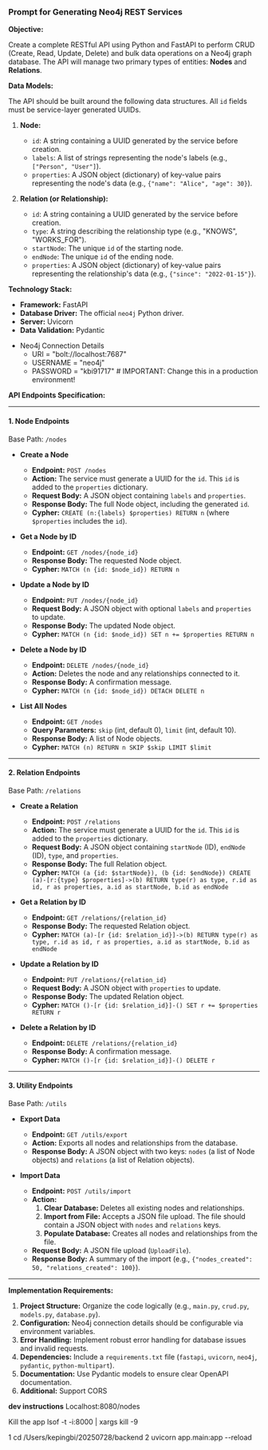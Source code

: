 ### Prompt for Generating Neo4j REST Services

**Objective:**

Create a complete RESTful API using Python and FastAPI to perform CRUD (Create, Read, Update, Delete) and bulk data operations on a Neo4j graph database. The API will manage two primary types of entities: **Nodes** and **Relations**.

**Data Models:**

The API should be built around the following data structures. All `id` fields must be service-layer generated UUIDs.

1.  **Node:**
    *   `id`: A string containing a UUID generated by the service before creation.
    *   `labels`: A list of strings representing the node's labels (e.g., `["Person", "User"]`).
    *   `properties`: A JSON object (dictionary) of key-value pairs representing the node's data (e.g., `{"name": "Alice", "age": 30}`).

2.  **Relation (or Relationship):**
    *   `id`: A string containing a UUID generated by the service before creation.
    *   `type`: A string describing the relationship type (e.g., "KNOWS", "WORKS_FOR").
    *   `startNode`: The unique `id` of the starting node.
    *   `endNode`: The unique `id` of the ending node.
    *   `properties`: A JSON object (dictionary) of key-value pairs representing the relationship's data (e.g., `{"since": "2022-01-15"}`).

**Technology Stack:**

*   **Framework:** FastAPI
*   **Database Driver:** The official `neo4j` Python driver.
*   **Server:** Uvicorn
*   **Data Validation:** Pydantic

  - Neo4j Connection Details
    - URI = "bolt://localhost:7687"
    - USERNAME = "neo4j"
    - PASSWORD = "kbi91717" # IMPORTANT: Change this in a production environment!

**API Endpoints Specification:**

---

#### 1. Node Endpoints

Base Path: `/nodes`

*   **Create a Node**
    *   **Endpoint:** `POST /nodes`
    *   **Action:** The service must generate a UUID for the `id`. This `id` is added to the `properties` dictionary.
    *   **Request Body:** A JSON object containing `labels` and `properties`.
    *   **Response Body:** The full Node object, including the generated `id`.
    *   **Cypher:** `CREATE (n:{labels} $properties) RETURN n` (where `$properties` includes the `id`).

*   **Get a Node by ID**
    *   **Endpoint:** `GET /nodes/{node_id}`
    *   **Response Body:** The requested Node object.
    *   **Cypher:** `MATCH (n {id: $node_id}) RETURN n`

*   **Update a Node by ID**
    *   **Endpoint:** `PUT /nodes/{node_id}`
    *   **Request Body:** A JSON object with optional `labels` and `properties` to update.
    *   **Response Body:** The updated Node object.
    *   **Cypher:** `MATCH (n {id: $node_id}) SET n += $properties RETURN n`

*   **Delete a Node by ID**
    *   **Endpoint:** `DELETE /nodes/{node_id}`
    *   **Action:** Deletes the node and any relationships connected to it.
    *   **Response Body:** A confirmation message.
    *   **Cypher:** `MATCH (n {id: $node_id}) DETACH DELETE n`

*   **List All Nodes**
    *   **Endpoint:** `GET /nodes`
    *   **Query Parameters:** `skip` (int, default 0), `limit` (int, default 10).
    *   **Response Body:** A list of Node objects.
    *   **Cypher:** `MATCH (n) RETURN n SKIP $skip LIMIT $limit`

---

#### 2. Relation Endpoints

Base Path: `/relations`

*   **Create a Relation**
    *   **Endpoint:** `POST /relations`
    *   **Action:** The service must generate a UUID for the `id`. This `id` is added to the `properties` dictionary.
    *   **Request Body:** A JSON object containing `startNode` (ID), `endNode` (ID), `type`, and `properties`.
    *   **Response Body:** The full Relation object.
    *   **Cypher:** `MATCH (a {id: $startNode}), (b {id: $endNode}) CREATE (a)-[r:{type} $properties]->(b) RETURN type(r) as type, r.id as id, r as properties, a.id as startNode, b.id as endNode`

*   **Get a Relation by ID**
    *   **Endpoint:** `GET /relations/{relation_id}`
    *   **Response Body:** The requested Relation object.
    *   **Cypher:** `MATCH (a)-[r {id: $relation_id}]->(b) RETURN type(r) as type, r.id as id, r as properties, a.id as startNode, b.id as endNode`

*   **Update a Relation by ID**
    *   **Endpoint:** `PUT /relations/{relation_id}`
    *   **Request Body:** A JSON object with `properties` to update.
    *   **Response Body:** The updated Relation object.
    *   **Cypher:** `MATCH ()-[r {id: $relation_id}]-() SET r += $properties RETURN r`

*   **Delete a Relation by ID**
    *   **Endpoint:** `DELETE /relations/{relation_id}`
    *   **Response Body:** A confirmation message.
    *   **Cypher:** `MATCH ()-[r {id: $relation_id}]-() DELETE r`

---

#### 3. Utility Endpoints

Base Path: `/utils`

*   **Export Data**
    *   **Endpoint:** `GET /utils/export`
    *   **Action:** Exports all nodes and relationships from the database.
    *   **Response Body:** A JSON object with two keys: `nodes` (a list of Node objects) and `relations` (a list of Relation objects).

*   **Import Data**
    *   **Endpoint:** `POST /utils/import`
    *   **Action:**
        1.  **Clear Database:** Deletes all existing nodes and relationships.
        2.  **Import from File:** Accepts a JSON file upload. The file should contain a JSON object with `nodes` and `relations` keys.
        3.  **Populate Database:** Creates all nodes and relationships from the file.
    *   **Request Body:** A JSON file upload (`UploadFile`).
    *   **Response Body:** A summary of the import (e.g., `{"nodes_created": 50, "relations_created": 100}`).

---

**Implementation Requirements:**

1.  **Project Structure:** Organize the code logically (e.g., `main.py`, `crud.py`, `models.py`, `database.py`).
2.  **Configuration:** Neo4j connection details should be configurable via environment variables.
3.  **Error Handling:** Implement robust error handling for database issues and invalid requests.
4.  **Dependencies:** Include a `requirements.txt` file (`fastapi`, `uvicorn`, `neo4j`, `pydantic`, `python-multipart`).
5.  **Documentation:** Use Pydantic models to ensure clear OpenAPI documentation.
6.  **Additional:** Support CORS


**dev instructions**
Localhost:8080/nodes

Kill the app
lsof -t -i:8000 | xargs kill -9 

 1 cd /Users/kepingbi/20250728/backend
   2 uvicorn app.main:app --reload